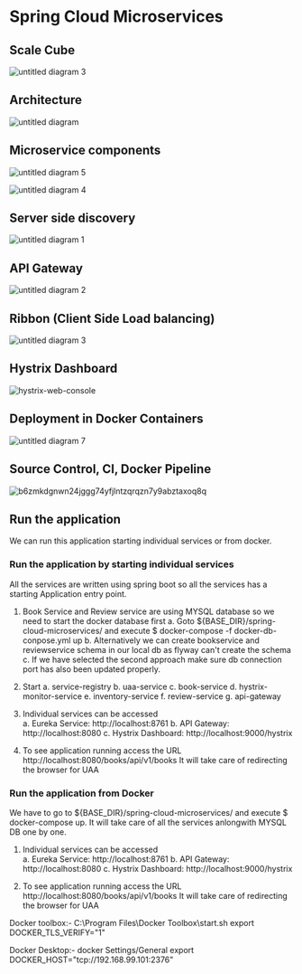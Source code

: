 # Spring Cloud Microservices

## Scale Cube

![untitled diagram 3](https://cloud.githubusercontent.com/assets/2116198/21102069/6d36ac32-c0a2-11e6-91cc-44b314060acf.png)

## Architecture

![untitled diagram](https://cloud.githubusercontent.com/assets/2116198/21046696/e7758ef6-be2b-11e6-9a36-e9d246a31ca9.png)


## Microservice components

![untitled diagram 5](https://cloud.githubusercontent.com/assets/2116198/21081871/c8f5b2a0-bff5-11e6-9995-71833939a33d.png)

![untitled diagram 4](https://cloud.githubusercontent.com/assets/2116198/21081769/65b013cc-bff3-11e6-8cf1-896e71d853e8.png)

## Server side discovery

![untitled diagram 1](https://cloud.githubusercontent.com/assets/2116198/21081567/e216ea84-bfef-11e6-92b6-0ca4480f630d.png)

## API Gateway

![untitled diagram 2](https://cloud.githubusercontent.com/assets/2116198/21081614/c07d7dba-bff0-11e6-8079-60c315b41982.png)

## Ribbon (Client Side Load balancing)

![untitled diagram 3](https://cloud.githubusercontent.com/assets/2116198/21081705/1889d73c-bff2-11e6-979f-e198c8e56027.png)

## Hystrix Dashboard

![hystrix-web-console](https://cloud.githubusercontent.com/assets/2116198/21081720/849bee92-bff2-11e6-9c77-5ea3f0124936.png)

## Deployment in Docker Containers

![untitled diagram 7](https://cloud.githubusercontent.com/assets/2116198/21081982/c3bbe6e0-bff7-11e6-8d56-a5f015ab744f.png)

## Source Control, CI, Docker Pipeline

![b6zmkdgnwn24jggg74yfjlntzqrqzn7y9abztaxoq8q](https://cloud.githubusercontent.com/assets/2116198/21082039/d78c659a-bff8-11e6-98e4-d67045a86720.png)

## Run the application

We can run this application starting individual services or from docker.

### Run the application by starting individual services
All the services are written using spring boot so all the services has a starting Application entry point.

1. Book Service and Review service are using MYSQL database so we need to start the docker database first 
   a. Goto ${BASE_DIR}/spring-cloud-microservices/ and execute $ docker-compose -f docker-db-conpose.yml up
   b. Alternatively we can create bookservice and reviewservice schema in our local db as flyway can't create the schema
   c. If we have selected the second approach make sure db connection port has also been updated properly.
   
2. Start 
   a. service-registry
   b. uaa-service
   c. book-service
   d. hystrix-monitor-service
   e. inventory-service
   f. review-service
   g. api-gateway
3. Individual services can be accessed    
   a. Eureka Service: http://localhost:8761
   b. API Gateway: http://localhost:8080
   c. Hystrix Dashboard: http://localhost:9000/hystrix
4. To see application running access the URL http://localhost:8080/books/api/v1/books
   It will take care of redirecting the browser for UAA 

### Run the application from Docker

We have to go to ${BASE_DIR}/spring-cloud-microservices/ and execute $ docker-compose up. It will take care of all the services anlongwith MYSQL DB one by one.

1. Individual services can be accessed    
   a. Eureka Service: http://localhost:8761
   b. API Gateway: http://localhost:8080
   c. Hystrix Dashboard: http://localhost:9000/hystrix
   
2. To see application running access the URL http://localhost:8080/books/api/v1/books
   It will take care of redirecting the browser for UAA 


Docker toolbox:-
C:\Program Files\Docker Toolbox\start.sh
export DOCKER_TLS_VERIFY="1"

Docker Desktop:-
docker Settings/General
export DOCKER_HOST="tcp://192.168.99.101:2376"
